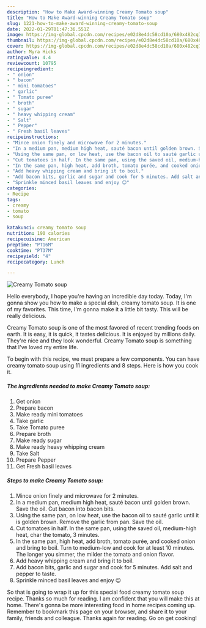 ```yaml
---
description: "How to Make Award-winning Creamy Tomato soup"
title: "How to Make Award-winning Creamy Tomato soup"
slug: 1221-how-to-make-award-winning-creamy-tomato-soup
date: 2022-01-29T01:47:36.551Z
image: https://img-global.cpcdn.com/recipes/e02d8e4dc58cd10a/680x482cq70/creamy-tomato-soup-recipe-main-photo.jpg
thumbnail: https://img-global.cpcdn.com/recipes/e02d8e4dc58cd10a/680x482cq70/creamy-tomato-soup-recipe-main-photo.jpg
cover: https://img-global.cpcdn.com/recipes/e02d8e4dc58cd10a/680x482cq70/creamy-tomato-soup-recipe-main-photo.jpg
author: Myra Hicks
ratingvalue: 4.4
reviewcount: 10795
recipeingredient:
- " onion"
- " bacon"
- " mini tomatoes"
- " garlic"
- " Tomato puree"
- " broth"
- " sugar"
- " heavy whipping cream"
- " Salt"
- " Pepper"
- " Fresh basil leaves"
recipeinstructions:
- "Mince onion finely and microwave for 2 minutes."
- "In a medium pan, medium high heat, sauté bacon until golden brown. Save the oil. Cut bacon into bacon bits."
- "Using the same pan, on low heat, use the bacon oil to sauté garlic until it is golden brown. Remove the garlic from pan. Save the oil."
- "Cut tomatoes in half. In the same pan, using the saved oil, medium-high heat, char the tomato, 3 minutes."
- "In the same pan, high heat, add broth, tomato purée, and cooked onion and bring to boil. Turn to medium-low and cook for at least 10 minutes. The longer you simmer, the milder the tomato and onion flavor."
- "Add heavy whipping cream and bring it to boil."
- "Add bacon bits, garlic and sugar and cook for 5 minutes. Add salt and pepper to taste."
- "Sprinkle minced basil leaves and enjoy 😉"
categories:
- Recipe
tags:
- creamy
- tomato
- soup

katakunci: creamy tomato soup 
nutrition: 190 calories
recipecuisine: American
preptime: "PT16M"
cooktime: "PT37M"
recipeyield: "4"
recipecategory: Lunch

---
```



![Creamy Tomato soup](https://img-global.cpcdn.com/recipes/e02d8e4dc58cd10a/680x482cq70/creamy-tomato-soup-recipe-main-photo.jpg)

Hello everybody, I hope you're having an incredible day today. Today, I'm gonna show you how to make a special dish, creamy tomato soup. It is one of my favorites. This time, I'm gonna make it a little bit tasty. This will be really delicious.



Creamy Tomato soup is one of the most favored of recent trending foods on earth. It is easy, it is quick, it tastes delicious. It is enjoyed by millions daily. They're nice and they look wonderful. Creamy Tomato soup is something that I've loved my entire life.


To begin with this recipe, we must prepare a few components. You can have creamy tomato soup using 11 ingredients and 8 steps. Here is how you cook it.

<!--inarticleads1-->

##### The ingredients needed to make Creamy Tomato soup:

1. Get  onion
1. Prepare  bacon
1. Make ready  mini tomatoes
1. Take  garlic
1. Take  Tomato puree
1. Prepare  broth
1. Make ready  sugar
1. Make ready  heavy whipping cream
1. Take  Salt
1. Prepare  Pepper
1. Get  Fresh basil leaves




<!--inarticleads2-->

##### Steps to make Creamy Tomato soup:

1. Mince onion finely and microwave for 2 minutes.
1. In a medium pan, medium high heat, sauté bacon until golden brown. Save the oil. Cut bacon into bacon bits.
1. Using the same pan, on low heat, use the bacon oil to sauté garlic until it is golden brown. Remove the garlic from pan. Save the oil.
1. Cut tomatoes in half. In the same pan, using the saved oil, medium-high heat, char the tomato, 3 minutes.
1. In the same pan, high heat, add broth, tomato purée, and cooked onion and bring to boil. Turn to medium-low and cook for at least 10 minutes. The longer you simmer, the milder the tomato and onion flavor.
1. Add heavy whipping cream and bring it to boil.
1. Add bacon bits, garlic and sugar and cook for 5 minutes. Add salt and pepper to taste.
1. Sprinkle minced basil leaves and enjoy 😉




So that is going to wrap it up for this special food creamy tomato soup recipe. Thanks so much for reading. I am confident that you will make this at home. There's gonna be more interesting food in home recipes coming up. Remember to bookmark this page on your browser, and share it to your family, friends and colleague. Thanks again for reading. Go on get cooking!
